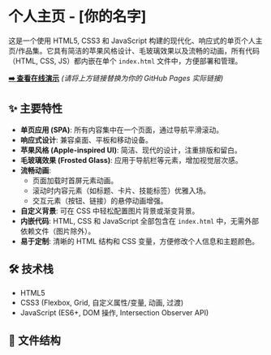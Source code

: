 # 个人主页 - [你的名字]

这是一个使用 HTML5, CSS3 和 JavaScript 构建的现代化、响应式的单页个人主页/作品集。它具有简洁的苹果风格设计、毛玻璃效果以及流畅的动画，所有代码（HTML, CSS, JS）都内嵌在单个 `index.html` 文件中，方便部署和管理。

**[➡️ 查看在线演示](https://xingyu.ink)**
*(请将上方链接替换为你的 GitHub Pages 实际链接)*

## ✨ 主要特性

* **单页应用 (SPA)**: 所有内容集中在一个页面，通过导航平滑滚动。
* **响应式设计**: 兼容桌面、平板和移动设备。
* **苹果风格 (Apple-inspired UI)**: 简洁、现代的设计，注重排版和留白。
* **毛玻璃效果 (Frosted Glass)**: 应用于导航栏等元素，增加视觉层次感。
* **流畅动画**:
    * 页面加载时首屏元素动画。
    * 滚动时内容元素（如标题、卡片、技能标签）优雅入场。
    * 交互元素（按钮、链接）的悬停动画增强。
* **自定义背景**: 可在 CSS 中轻松配置图片背景或渐变背景。
* **内嵌代码**: HTML, CSS 和 JavaScript 全部包含在 `index.html` 中，无需外部依赖文件（图片除外）。
* **易于定制**: 清晰的 HTML 结构和 CSS 变量，方便修改个人信息和主题颜色。

## 🛠️ 技术栈

* HTML5
* CSS3 (Flexbox, Grid, 自定义属性/变量, 动画, 过渡)
* JavaScript (ES6+, DOM 操作, Intersection Observer API)

## 📁 文件结构
